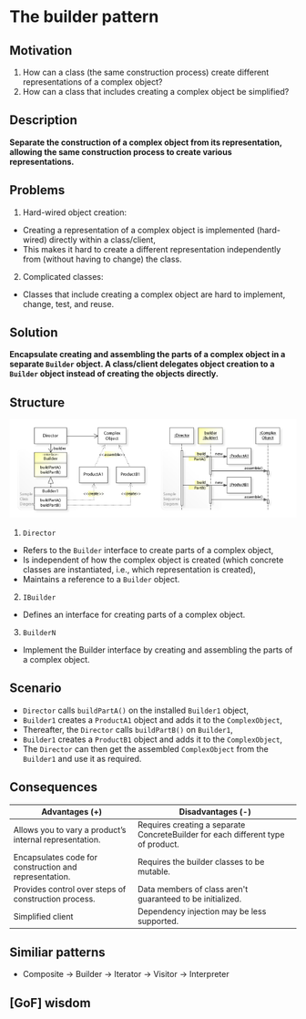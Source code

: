 # The builder pattern

## Motivation

1. How can a class (the same construction process) create different representations of a complex object?
2. How can a class that includes creating a complex object be simplified?

## Description

**Separate the construction of a complex object from its representation, allowing the same construction process to create various representations.**

## Problems

1. Hard-wired object creation:
  - Creating a representation of a complex object is implemented (hard-wired) directly within a class/client,
  - This makes it hard to create a different representation independently from (without having to change) the class.

2. Complicated classes:
  - Classes that include creating a complex object are hard to implement, change, test, and reuse.

## Solution

**Encapsulate creating and assembling the parts of a complex object in a separate `Builder` object. A class/client delegates object creation to a `Builder` object instead of creating the objects directly.**

## Structure

![Alt text](./assets/Builder_Design_Pattern_UML.jpg)

1. `Director`
  - Refers to the `Builder` interface to create parts of a complex object,
  - Is independent of how the complex object is created (which concrete classes are instantiated, i.e., which representation is created),
  - Maintains a reference to a `Builder` object.

2. `IBuilder`
  - Defines an interface for creating parts of a complex object.

3. `BuilderN`  
  - Implement the Builder interface by creating and assembling the parts of a complex object.

## Scenario

- `Director` calls `buildPartA()` on the installed `Builder1` object,
- `Builder1` creates a `ProductA1` object and adds it to the `ComplexObject`,
- Thereafter, the `Director` calls `buildPartB()` on `Builder1`,
- `Builder1` creates a `ProductB1` object and adds it to the `ComplexObject`,
- The `Director` can then get the assembled `ComplexObject` from the `Builder1` and use it as required.

## Consequences

| Advantages (+)                                          | Disadvantages (-)                                                                |
|---------------------------------------------------------|----------------------------------------------------------------------------------|
| Allows you to vary a product’s internal representation. | Requires creating a separate ConcreteBuilder for each different type of product. |
| Encapsulates code for construction and representation.  | Requires the builder classes to be mutable.                                      |
| Provides control over steps of construction process.    | Data members of class aren't guaranteed to be initialized.                       |
| Simplified client                                       | Dependency injection may be less supported.                                      |

## Similiar patterns

- Composite -> Builder -> Iterator -> Visitor -> Interpreter

## [GoF] wisdom

